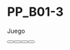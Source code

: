 # PP_B01-3
Juego 
<?xml version="1.0" encoding="UTF-8"?>

<?import javafx.geometry.Insets?>
<?import javafx.scene.control.Accordion?>
<?import javafx.scene.control.Button?>
<?import javafx.scene.control.Label?>
<?import javafx.scene.control.MenuButton?>
<?import javafx.scene.control.MenuItem?>
<?import javafx.scene.control.ProgressBar?>
<?import javafx.scene.layout.AnchorPane?>
<?import javafx.scene.text.Font?>


<AnchorPane id="AnchorPane" prefHeight="400.0" prefWidth="600.0" xmlns="http://javafx.com/javafx/19" xmlns:fx="http://javafx.com/fxml/1" fx:controller="proyecto1.VentanaController">
   <children>
      <Button layoutX="91.0" layoutY="188.0" mnemonicParsing="false" text="A" />
      <Button layoutX="328.0" layoutY="188.0" mnemonicParsing="false" text="B" />
      <Button layoutX="327.0" layoutY="270.0" mnemonicParsing="false" text="D" />
      <Button layoutX="91.0" layoutY="270.0" mnemonicParsing="false" text="C" />
      <Accordion layoutX="79.0" layoutY="23.0" />
      <Label layoutX="257.0" layoutY="28.0" prefHeight="35.0" prefWidth="86.0" text="NIVEL 1" textAlignment="RIGHT">
         <font>
            <Font name="System Bold" size="22.0" />
         </font>
      </Label>
      <Label layoutX="200.0" layoutY="69.0" prefHeight="25.0" prefWidth="180.0" text="Selecciona la respuesta correta" textAlignment="CENTER" textFill="#dd3d10" />
      <ProgressBar layoutX="30.0" layoutY="45.0" prefHeight="18.0" prefWidth="123.0" progress="0.0" />
      <MenuButton layoutX="470.0" layoutY="352.0" mnemonicParsing="false" text="MenuButton">
         <items>
            <MenuItem mnemonicParsing="false" text="Action 1" />
            <MenuItem mnemonicParsing="false" text="Action 2" />
         </items>
      </MenuButton>
      <Label layoutX="42.0" layoutY="63.0" prefHeight="18.0" prefWidth="99.0" text="Barra de Progreso" textAlignment="CENTER" textFill="#171717" />
      <Label layoutX="67.0" layoutY="114.0" prefHeight="50.0" prefWidth="479.0" text="¿Cómo se conoce el nuevo tipo de organización social que surgió en las comunidades indígenas de Colombia durante la época precolombina?" textAlignment="JUSTIFY" textFill="#1c19bf" wrapText="true">
         <font>
            <Font size="15.0" />
         </font>
      </Label>
      <Label layoutX="141.0" layoutY="183.0" prefHeight="35.0" prefWidth="80.0" text="tribalismo" textAlignment="JUSTIFY" textFill="#1c19bf" wrapText="true">
         <font>
            <Font size="15.0" />
         </font>
      </Label>
      <Label layoutX="380.0" layoutY="183.0" prefHeight="35.0" prefWidth="80.0" text="Cacicazgo" textAlignment="JUSTIFY" textFill="#1c19bf" wrapText="true">
         <font>
            <Font size="15.0" />
         </font>
      </Label>
      <Label layoutX="141.0" layoutY="265.0" prefHeight="35.0" prefWidth="80.0" text="Feudalismo" textAlignment="JUSTIFY" textFill="#1c19bf" wrapText="true">
         <font>
            <Font size="15.0" />
         </font>
      </Label>
      <Label layoutX="380.0" layoutY="265.0" prefHeight="35.0" prefWidth="80.0" text="Monarquia" textAlignment="JUSTIFY" textFill="#1c19bf" wrapText="true">
         <font>
            <Font size="15.0" />
         </font>
      </Label>
   </children>
   <opaqueInsets>
      <Insets />
   </opaqueInsets>
</AnchorPane>
